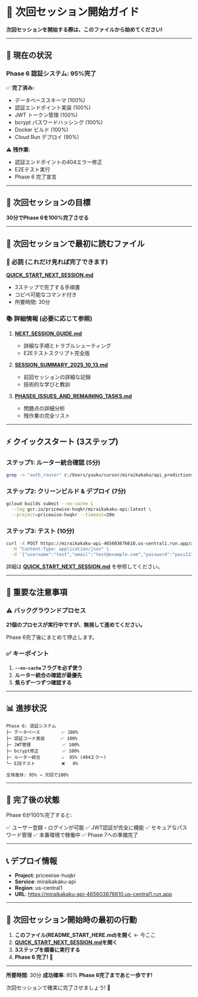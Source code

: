 # 🚀 次回セッション開始ガイド

**次回セッションを開始する際は、このファイルから始めてください!**

---

## 📍 現在の状況

### Phase 6 認証システム: **95%完了**

✅ **完了済み:**
- データベーススキーマ (100%)
- 認証エンドポイント実装 (100%)
- JWT トークン管理 (100%)
- bcrypt パスワードハッシング (100%)
- Docker ビルド (100%)
- Cloud Run デプロイ (90%)

⚠️ **残作業:**
- 認証エンドポイントの404エラー修正
- E2Eテスト実行
- Phase 6 完了宣言

---

## 🎯 次回セッションの目標

**30分でPhase 6を100%完了させる**

---

## 📖 次回セッションで最初に読むファイル

### 🌟 必読 (これだけ見れば完了できます)

**[QUICK_START_NEXT_SESSION.md](QUICK_START_NEXT_SESSION.md)**
- 3ステップで完了する手順書
- コピペ可能なコマンド付き
- 所要時間: 30分

### 📚 詳細情報 (必要に応じて参照)

1. **[NEXT_SESSION_GUIDE.md](NEXT_SESSION_GUIDE.md)**
   - 詳細な手順とトラブルシューティング
   - E2Eテストスクリプト完全版

2. **[SESSION_SUMMARY_2025_10_13.md](SESSION_SUMMARY_2025_10_13.md)**
   - 前回セッションの詳細な記録
   - 技術的な学びと教訓

3. **[PHASE6_ISSUES_AND_REMAINING_TASKS.md](PHASE6_ISSUES_AND_REMAINING_TASKS.md)**
   - 問題点の詳細分析
   - 残作業の完全リスト

---

## ⚡ クイックスタート (3ステップ)

### ステップ1: ルーター統合確認 (5分)
```bash
grep -n "auth_router" c:/Users/yuuku/cursor/miraikakaku/api_predictions.py
```

### ステップ2: クリーンビルド & デプロイ (7分)
```bash
gcloud builds submit --no-cache \
  --tag gcr.io/pricewise-huqkr/miraikakaku-api:latest \
  --project=pricewise-huqkr --timeout=20m
```

### ステップ3: テスト (10分)
```bash
curl -X POST https://miraikakaku-api-465603676610.us-central1.run.app/api/auth/register \
  -H "Content-Type: application/json" \
  -d '{"username":"test","email":"test@example.com","password":"pass123"}'
```

詳細は **[QUICK_START_NEXT_SESSION.md](QUICK_START_NEXT_SESSION.md)** を参照してください。

---

## 🔧 重要な注意事項

### ⚠️ バックグラウンドプロセス
**21個のプロセスが実行中ですが、無視して進めてください。**

Phase 6完了後にまとめて停止します。

### ✅ キーポイント
1. **`--no-cache`フラグを必ず使う**
2. **ルーター統合の確認が最優先**
3. **焦らず一つずつ確認する**

---

## 📊 進捗状況

```
Phase 6: 認証システム
├─ データベース        ✅ 100%
├─ 認証コード実装      ✅ 100%
├─ JWT管理            ✅ 100%
├─ bcrypt修正         ✅ 100%
├─ ルーター統合        ⚠️  95% (404エラー)
└─ E2Eテスト          ❌   0%

全体進捗: 95% → 次回で100%
```

---

## 🎉 完了後の状態

Phase 6が100%完了すると:

✅ ユーザー登録・ログインが可能
✅ JWT認証が完全に機能
✅ セキュアなパスワード管理
✅ 本番環境で稼働中
✅ Phase 7への準備完了

---

## 📞 デプロイ情報

- **Project**: pricewise-huqkr
- **Service**: miraikakaku-api
- **Region**: us-central1
- **URL**: https://miraikakaku-api-465603676610.us-central1.run.app

---

## 🚀 次回セッション開始時の最初の行動

1. **このファイル(README_START_HERE.md)を開く** ← 今ここ
2. **[QUICK_START_NEXT_SESSION.md](QUICK_START_NEXT_SESSION.md)を開く**
3. **3ステップを順番に実行する**
4. **Phase 6 完了! 🎉**

---

**所要時間**: 30分
**成功確率**: 95%
**Phase 6完了まであと一歩です!**

次回セッションで確実に完了させましょう! 💪
